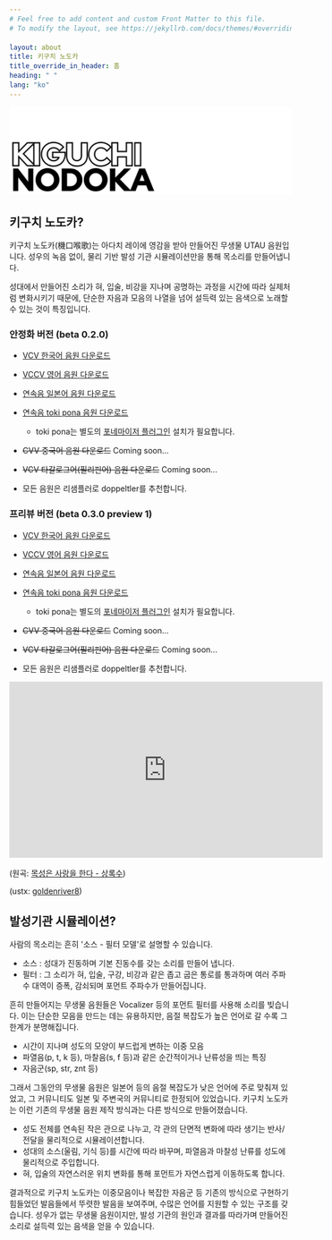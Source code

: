 ```yaml
---
# Feel free to add content and custom Front Matter to this file.
# To modify the layout, see https://jekyllrb.com/docs/themes/#overriding-theme-defaults

layout: about
title: 키구치 노도카
title_override_in_header: 홈
heading: " "
lang: "ko"
---
```


![키구치 노도카](/assets/images/images/kiguchi_nodoka.png)

## 키구치 노도카?

키구치 노도카(機口喉歌)는 아다치 레이에 영감을 받아 만들어진 무생물 UTAU 음원입니다. 성우의 녹음 없이, 물리 기반 발성 기관 시뮬레이션만을 통해 목소리를 만들어냅니다.

성대에서 만들어진 소리가 혀, 입술, 비강을 지나며 공명하는 과정을 시간에 따라 실제처럼 변화시키기 때문에, 단순한 자음과 모음의 나열을 넘어 설득력 있는 음색으로 노래할 수 있는 것이 특징입니다.

### 안정화 버전 (beta 0.2.0)

* [VCV 한국어 음원 다운로드](https://github.com/yangpa-onyon/kiguchi-nodoka-official-web/releases/download/beta_0.2.0/KIGUCHI_NODOKA_KO.zip)

* [VCCV 영어 음원 다운로드](https://github.com/yangpa-onyon/kiguchi-nodoka-official-web/releases/download/beta_0.2.0/KIGUCHI_NODOKA_EN.zip)

* [연속음 일본어 음원 다운로드](https://github.com/yangpa-onyon/kiguchi-nodoka-official-web/releases/download/beta_0.2.0/KIGUCHI_NODOKA_JA.zip)

* [연속음 toki pona 음원 다운로드](https://github.com/yangpa-onyon/kiguchi-nodoka-official-web/releases/download/beta_0.2.0/KIGUCHI_NODOKA_TOK.zip)

  * toki pona는 별도의 [포네마이저 플러그인](https://github.com/yangpa-onyon/kiguchi-nodoka-official-web/releases/download/beta_0.2.0/TokiPonaPhonemizer.dll) 설치가 필요합니다.

* ~~CVV 중국어 음원 다운로드~~ Coming soon...

* ~~VCV 타갈로그어(필리핀어) 음원 다운로드~~ Coming soon...

* 모든 음원은 리샘플러로 doppeltler를 추천합니다.

### 프리뷰 버전 (beta 0.3.0 preview 1)

* [VCV 한국어 음원 다운로드](https://github.com/yangpa-onyon/kiguchi-nodoka-official-web/releases/download/beta_0.3.0_preview1/KIGUCHI_NODOKA_KO.zip)

* [VCCV 영어 음원 다운로드](https://github.com/yangpa-onyon/kiguchi-nodoka-official-web/releases/download/beta_0.3.0_preview1/KIGUCHI_NODOKA_EN.zip)

* [연속음 일본어 음원 다운로드](https://github.com/yangpa-onyon/kiguchi-nodoka-official-web/releases/download/beta_0.3.0_preview1/KIGUCHI_NODOKA_JA.zip)

* [연속음 toki pona 음원 다운로드](https://github.com/yangpa-onyon/kiguchi-nodoka-official-web/releases/download/beta_0.3.0_preview1/KIGUCHI_NODOKA_TOK.zip)

  * toki pona는 별도의 [포네마이저 플러그인](https://github.com/yangpa-onyon/kiguchi-nodoka-official-web/releases/download/beta_0.3.0_preview1/TokiPonaPhonemizer.dll) 설치가 필요합니다.

* ~~CVV 중국어 음원 다운로드~~ Coming soon...

* ~~VCV 타갈로그어(필리핀어) 음원 다운로드~~ Coming soon...

* 모든 음원은 리샘플러로 doppeltler를 추천합니다.

<iframe width="560" height="315" src="https://www.youtube.com/embed/Y-0FhxAVppM?si=gFeDELW0zvrx8Vuc" title="YouTube video player" frameborder="0" allow="accelerometer; autoplay; clipboard-write; encrypted-media; gyroscope; picture-in-picture; web-share" referrerpolicy="strict-origin-when-cross-origin" allowfullscreen></iframe>

(원곡: [목성은 사랑을 한다 - 상록수](https://youtu.be/YfbYaT-PiKc?feature=shared))

(ustx: [goldenriver8](https://youtu.be/Ho5hrOG2DBc?feature=shared))

## 발성기관 시뮬레이션?

사람의 목소리는 흔히 '소스 - 필터 모델'로 설명할 수 있습니다.

* 소스 : 성대가 진동하며 기본 진동수를 갖는 소리를 만들어 냅니다.
* 필터 : 그 소리가 혀, 입술, 구강, 비강과 같은 좁고 굽은 통로를 통과하며 여러 주파수 대역이 증폭, 감쇠되며 포먼트 주파수가 만들어집니다.

흔히 만들어지는 무생물 음원들은 Vocalizer 등의 포먼트 필터를 사용해 소리를 빚습니다. 이는 단순한 모음을 만드는 데는 유용하지만, 음절 복잡도가 높은 언어로 갈 수록 그 한계가 분명해집니다.

* 시간이 지나며 성도의 모양이 부드럽게 변하는 이중 모음
* 파열음(p, t, k 등), 마찰음(s, f 등)과 같은 순간적이거나 난류성을 띄는 특징
* 자음군(sp, str, znt 등)

그래서 그동안의 무생물 음원은 일본어 등의 음절 복잡도가 낮은 언어에 주로 맞춰져 있었고, 그 커뮤니티도 일본 및 주변국의 커뮤니티로 한정되어 있었습니다. 키구치 노도카는 이런 기존의 무생물 음원 제작 방식과는 다른 방식으로 만들어졌습니다.

* 성도 전체를 연속된 작은 관으로 나누고, 각 관의 단면적 변화에 따라 생기는 반사/전달을 물리적으로 시뮬레이션합니다.
* 성대의 소스(울림, 기식 등)를 시간에 따라 바꾸며, 파열음과 마찰성 난류를 성도에 물리적으로 주입합니다.
* 혀, 입술의 자연스러운 위치 변화를 통해 포먼트가 자연스럽게 이동하도록 합니다.
 
결과적으로 키구치 노도카는 이중모음이나 복잡한 자음군 등 기존의 방식으로 구현하기 힘들었던 발음들에서 뚜렷한 발음을 보여주며, 수많은 언어를 지원할 수 있는 구조를 갖습니다. 성우가 없는 무생물 음원이지만, 발성 기관의 원인과 결과를 따라가며 만들어진 소리로 설득력 있는 음색을 얻을 수 있습니다.